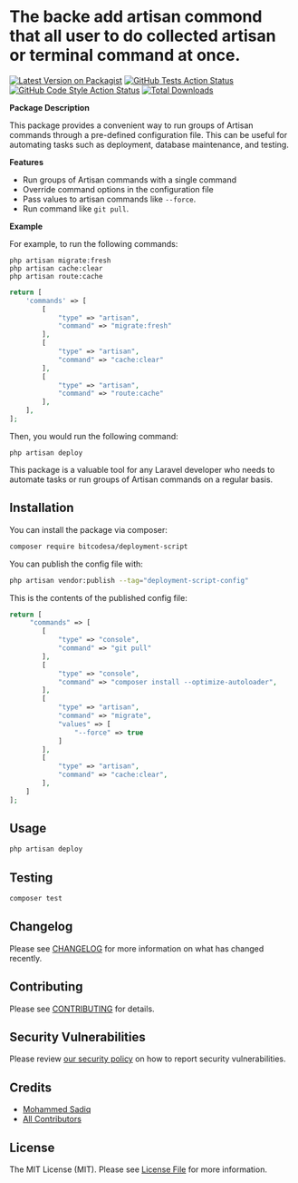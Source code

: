 # The backe add artisan commond that all user to do collected artisan or terminal command at once.

[![Latest Version on Packagist](https://img.shields.io/packagist/v/bitcodesa/deployment-script.svg?style=flat-square)](https://packagist.org/packages/bitcodesa/deployment-script)
[![GitHub Tests Action Status](https://img.shields.io/github/actions/workflow/status/bitcodesa/deployment-script/run-tests.yml?branch=main&label=tests&style=flat-square)](https://github.com/bitcodesa/deployment-script/actions?query=workflow%3Arun-tests+branch%3Amain)
[![GitHub Code Style Action Status](https://img.shields.io/github/actions/workflow/status/bitcodesa/deployment-script/fix-php-code-style-issues.yml?branch=main&label=code%20style&style=flat-square)](https://github.com/bitcodesa/deployment-script/actions?query=workflow%3A"Fix+PHP+code+style+issues"+branch%3Amain)
[![Total Downloads](https://img.shields.io/packagist/dt/bitcodesa/deployment-script.svg?style=flat-square)](https://packagist.org/packages/bitcodesa/deployment-script)

**Package Description**

This package provides a convenient way to run groups of Artisan commands through a pre-defined configuration file. This
can be useful for automating tasks such as deployment, database maintenance, and testing.

**Features**

* Run groups of Artisan commands with a single command
* Override command options in the configuration file
* Pass values to artisan commands like `--force`.
* Run command like `git pull`.

**Example**

For example, to run the following commands:

```
php artisan migrate:fresh
php artisan cache:clear
php artisan route:cache
```

```php
return [
    'commands' => [
        [
            "type" => "artisan",
            "command" => "migrate:fresh"
        ],
        [
            "type" => "artisan",
            "command" => "cache:clear"
        ],
        [
            "type" => "artisan",
            "command" => "route:cache"
        ],
    ],
];
```

Then, you would run the following command:

```
php artisan deploy
```

This package is a valuable tool for any Laravel developer who needs to automate tasks or run groups of Artisan commands
on a regular basis.

## Installation

You can install the package via composer:

```bash
composer require bitcodesa/deployment-script
```

You can publish the config file with:

```bash
php artisan vendor:publish --tag="deployment-script-config"
```

This is the contents of the published config file:

```php
return [
     "commands" => [
        [
            "type" => "console",
            "command" => "git pull"
        ],
        [
            "type" => "console",
            "command" => "composer install --optimize-autoloader",
        ],
        [
            "type" => "artisan",
            "command" => "migrate",
            "values" => [
                "--force" => true
            ]
        ],
        [
            "type" => "artisan",
            "command" => "cache:clear",
        ],
    ]
];
```

## Usage

```bash
php artisan deploy
```

## Testing

```bash
composer test
```

## Changelog

Please see [CHANGELOG](CHANGELOG.md) for more information on what has changed recently.

## Contributing

Please see [CONTRIBUTING](CONTRIBUTING.md) for details.

## Security Vulnerabilities

Please review [our security policy](../../security/policy) on how to report security vulnerabilities.

## Credits

- [Mohammed Sadiq](https://github.com/BitcodeSA)
- [All Contributors](../../contributors)

## License

The MIT License (MIT). Please see [License File](LICENSE.md) for more information.

